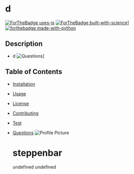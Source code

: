 # d
  [![ForTheBadge uses-js](http://ForTheBadge.com/images/badges/uses-js.svg)](http://ForTheBadge.com)
  [![ForTheBadge built-with-science](http://ForTheBadge.com/images/badges/built-with-science.svg)](https://GitHub.com/Naereen/)]
  [![forthebadge made-with-python](http://ForTheBadge.com/images/badges/made-with-python.svg)](https://www.python.org/)
  
  ## Description
  * d
  ![Questions](utils/images/example.gif)]
   
  ## Table of Contents
  - [Installation](#Installation)
  - [Usage](#Usage)
  - [License](#License)
  - [Contributing](#Contributing)
  - [Test](#Test)
  - [Questions](#Questions)
  ![Profile Picture](undefined=250x)

    # steppenbar
    undefined
    undefined




